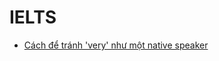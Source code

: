 # IELTS
- [Cách để tránh 'very' như một native speaker](https://github.com/zentran/ielts/blob/master/avoidVery.md)
